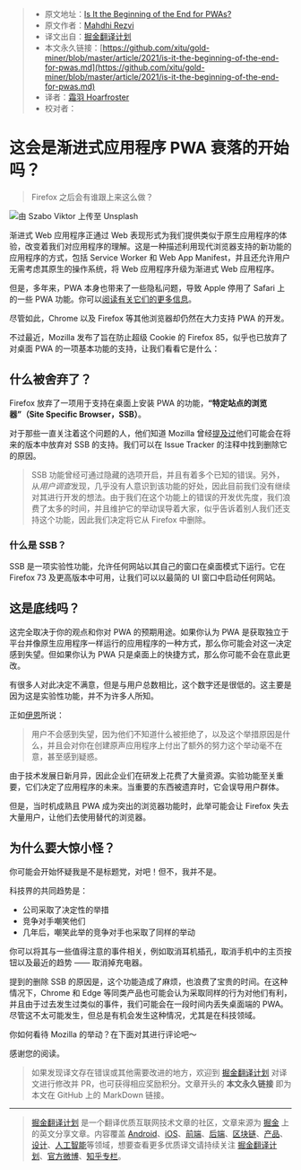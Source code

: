 > * 原文地址：[Is It the Beginning of the End for PWAs?](https://blog.bitsrc.io/is-it-the-beginning-of-the-end-for-pwas-da0fb032d545)
> * 原文作者：[Mahdhi Rezvi](https://medium.com/@mahdhirezvi)
> * 译文出自：[掘金翻译计划](https://github.com/xitu/gold-miner)
> * 本文永久链接：[https://github.com/xitu/gold-miner/blob/master/article/2021/is-it-the-beginning-of-the-end-for-pwas.md](https://github.com/xitu/gold-miner/blob/master/article/2021/is-it-the-beginning-of-the-end-for-pwas.md)
> * 译者：[霜羽 Hoarfroster](https://github.com/PassionPenguin)
> * 校对者：

# 这会是渐进式应用程序 PWA 衰落的开始吗？
> Firefox 之后会有谁跟上来这么做？

![由 [Szabo Viktor](https://unsplash.com/@vmxhu?utm_source=medium&utm_medium=referral) 上传至 [Unsplash](https://unsplash.com?utm_source=medium&utm_medium=referral)](https://cdn-images-1.medium.com/max/11232/0*LmCaetpJHYbKh2bn)

渐进式 Web 应用程序正通过 Web 表现形式为我们提供类似于原生应用程序的体验，改变着我们对应用程序的理解。这是一种描述利用现代浏览器支持的新功能的应用程序的方式，包括 Service Worker 和 Web App Manifest，并且还允许用户无需考虑其原生的操作系统，将 Web 应用程序升级为渐进式 Web 应用程序。

但是，多年来，PWA 本身也带来了一些隐私问题，导致 Apple 停用了 Safari 上的一些 PWA 功能。你可以[阅读有关它们的更多信息](https://blog.bitsrc.io/the-darker-side-of-pwas-you-might-not-be-aware-of-ffa7b1d08888)。

尽管如此，Chrome 以及 Firefox 等其他浏览器却仍然在大力支持 PWA 的开发。

不过最近，Mozilla 发布了旨在防止超级 Cookie 的 Firefox 85，似乎也已放弃了对桌面 PWA 的一项基本功能的支持，让我们看看它是什么：

## 什么被舍弃了？

Firefox 放弃了一项用于支持在桌面上安装 PWA 的功能，**“特定站点的浏览器”（Site Specific Browser，SSB）**。

对于那些一直关注着这个问题的人，他们知道 Mozilla 曾经[提及过](https://bugzilla.mozilla.org/show_bug.cgi?id=1682593)他们可能会在将来的版本中放弃对 SSB 的支持。我们可以在 Issue Tracker 的注释中找到删除它的原因。

> SSB 功能曾经可通过隐藏的选项开启，并且有着多个已知的错误。另外，从*用户调查*发现，几乎没有人意识到该功能的好处，因此目前我们没有继续对其进行开发的想法。由于我们在这个功能上的错误的开发优先度，我们浪费了太多的时间，并且维护它的举动误导着大家，似乎告诉着别人我们还支持这个功能，因此我们决定将它从 Firefox 中删除。

### 什么是 SSB？

SSB 是一项实验性功能，允许任何网站以其自己的窗口在桌面模式下运行。它在 Firefox 73 及更高版本中可用，让我们可以以最简的 UI 窗口中启动任何网站。

## 这是底线吗？

这完全取决于你的观点和你对 PWA 的预期用途。如果你认为 PWA 是获取独立于平台并像原生应用程序一样运行的应用程序的一种方式，那么你可能会对这一决定感到失望。但如果你认为 PWA 只是桌面上的快捷方式，那么你可能不会在意此更改。

有很多人对此决定不满意，但是与用户总数相比，这个数字还是很低的。这主要是因为这是实验性功能，并不为许多人所知。

正如[伊恩](https://www.i-programmer.info/news/87-web-development/14261-firefox-drops-support-for-pwa.html)所说：

> 用户不会感到失望，因为他们不知道什么被拒绝了，以及这个举措原因是什么，并且会对你在创建原声应用程序上付出了额外的努力这个举动毫不在意，甚至感到疑惑。

由于技术发展日新月异，因此企业们在研发上花费了大量资源。实验功能至关重要，它们决定了应用程序的未来。当重要的东西被遗弃时，它会误导用户群体。

但是，当时机成熟且 PWA 成为突出的浏览器功能时，此举可能会让 Firefox 失去大量用户，让他们去使用替代的浏览器。

## 为什么要大惊小怪？

你可能会开始怀疑我是不是标题党，对吧！但不，我并不是。

科技界的共同趋势是：

* 公司采取了决定性的举措
* 竞争对手嘲笑他们
* 几年后，嘲笑此举的竞争对手也采取了同样的举动

你可以将其与一些值得注意的事件相关，例如取消耳机插孔，取消手机中的主页按钮以及最近的趋势 —— 取消掉充电器。

提到的删除 SSB 的原因是，这个功能造成了麻烦，也浪费了宝贵的时间。在这种情况下，Chrome 和 Edge 等同类产品也可能会认为采取同样的行为对他们有利，并且由于过去发生过类似的事件，我们可能会在一段时间内丢失桌面端的 PWA。尽管这不太可能发生，但总是有机会发生这种情况，尤其是在科技领域。

你如何看待 Mozilla 的举动？在下面对其进行评论吧～

感谢您的阅读。

> 如果发现译文存在错误或其他需要改进的地方，欢迎到 [掘金翻译计划](https://github.com/xitu/gold-miner) 对译文进行修改并 PR，也可获得相应奖励积分。文章开头的 **本文永久链接** 即为本文在 GitHub 上的 MarkDown 链接。

---

> [掘金翻译计划](https://github.com/xitu/gold-miner) 是一个翻译优质互联网技术文章的社区，文章来源为 [掘金](https://juejin.im) 上的英文分享文章。内容覆盖 [Android](https://github.com/xitu/gold-miner#android)、[iOS](https://github.com/xitu/gold-miner#ios)、[前端](https://github.com/xitu/gold-miner#前端)、[后端](https://github.com/xitu/gold-miner#后端)、[区块链](https://github.com/xitu/gold-miner#区块链)、[产品](https://github.com/xitu/gold-miner#产品)、[设计](https://github.com/xitu/gold-miner#设计)、[人工智能](https://github.com/xitu/gold-miner#人工智能)等领域，想要查看更多优质译文请持续关注 [掘金翻译计划](https://github.com/xitu/gold-miner)、[官方微博](http://weibo.com/juejinfanyi)、[知乎专栏](https://zhuanlan.zhihu.com/juejinfanyi)。
